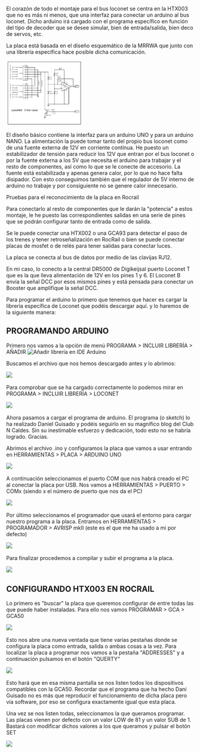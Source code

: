  El corazón de todo el montaje para el bus loconet se centra en la HTX003 que no es más ni menos, que una interfaz para conectar un arduino al bus loconet. Dicho arduino irá cargado con el programa específico en función del tipo de decoder que se desee simular, bien de entrada/salida, bien deco de servos, etc.

La placa está basada en el diseño esquemático de la MRRWA que junto con una librería específica hace posible dicha comunicación.

<img src="../HTX001/LocoNetInterface.png" width=40% height=40%>

El diseño básico contiene la interfaz para un arduino UNO y para un arduino NANO. La alimentación la puede tomar tanto del propio bus loconet como de una fuente externa de 12V en corriente contínua. He puesto un estabilizador de tensión para reducir los 12V que entran por el bus loconet o por la fuente externa a los 5V que necesita el arduino para trabajar y el resto de componentes, así como lo que se le conecte de accesorio. La fuente está estabilizada y apenas genera calor, por lo que no hace falta disipador. Con esto conseguimos también que el regulador de 5V interno de arduino no trabaje y por consiguiente no se genere calor innecesario.

Pruebas para el reconocimiento de la placa en Rocrail


Para conectarlo al resto de componentes que le darán la "potencia" a estos montaje, le he puesto las correspondientes salidas en una serie de pines que se podrán configurar tanto de entrada como de salida.

Se le puede conectar una HTX002 o una GCA93 para detectar el paso de los trenes y tener retroseñalización en  RocRail o bien se puede conectar placas de mosfet o de relés para tener salidas para conectar luces.

La placa se conecta al bus de datos por medio de las clavijas RJ12.

En mi caso, lo conecto a la central DR5000 de Digikeijsal puerto Loconet T que es la que lleva alimentación de 12V en los pines 1 y 6. El Loconet B envía la señal DCC por esos mismos pines y está pensada para conectar un Booster que amplifique la señal DCC.



Para programar el arduino lo primero que tenemos que hacer es cargar la librería específica de Loconet que podéis descargar aquí. y lo haremos de la siguiente manera:



## PROGRAMANDO ARDUINO

Primero nos vamos a la opción de menú PROGRAMA > INCLUIR LIBRERÍA > AÑADIR 
![Añadir librería en IDE Arduino](https://github.com/humberthx/Placas_HTX/blob/d798baade56a8e8b684824a4597586e770f43095/HTX003/Im%C3%A1genes/Arduino01.jpg)

Buscamos el archivo que nos hemos descargado antes y lo abrimos:

![](https://github.com/humberthx/Placas_HTX/blob/d798baade56a8e8b684824a4597586e770f43095/HTX003/Im%C3%A1genes/Arduino02.jpg)

Para comprobar que se ha cargado correctamente lo podemos mirar en  PROGRAMA > INCLUIR LIBRERÍA > LOCONET

![](https://github.com/humberthx/Placas_HTX/blob/d798baade56a8e8b684824a4597586e770f43095/HTX003/Im%C3%A1genes/Arduino03.jpg)


Ahora pasamos a cargar el programa de arduino. El programa (o sketch) lo ha realizado Daniel Guisado y podéis seguirlo en su magnífico blog del Club N Caldes. Sin su inestimable esfuerzo y dedicación, todo esto no se habría logrado. Gracias.

Abrimos el archivo .ino y configuramos la placa que vamos a usar entrando en HERRAMIENTAS > PLACA > ARDUINO UNO

![](https://github.com/humberthx/Placas_HTX/blob/d798baade56a8e8b684824a4597586e770f43095/HTX003/Im%C3%A1genes/Arduino04.jpg)

A continuación seleccionamos el puerto COM que nos habrá creado el PC al conectar la placa por USB. Nos vamos a HERRAMIENTAS > PUERTO > COMx (siendo x el número de puerto que nos da el PC)

![](https://github.com/humberthx/Placas_HTX/blob/d798baade56a8e8b684824a4597586e770f43095/HTX003/Im%C3%A1genes/Arduino05.jpg)

Por último seleccionamos el programador que usará el entorno para cargar nuestro programa a la placa. Entramos en HERRAMIENTAS > PROGRAMADOR > AVRISP mkII (este es el que me ha usado a mi por defecto)

![](https://github.com/humberthx/Placas_HTX/blob/d798baade56a8e8b684824a4597586e770f43095/HTX003/Im%C3%A1genes/Arduino06.jpg)

Para finalizar procedemos a compilar y subir el programa a la placa.

![](https://github.com/humberthx/Placas_HTX/blob/d798baade56a8e8b684824a4597586e770f43095/HTX003/Im%C3%A1genes/Arduino07.jpg)


## CONFIGURANDO HTX003 EN ROCRAIL

Lo primero es "buscar"  la placa que queremos configurar de entre todas las que puede haber instaladas. Para ello nos vamos PROGRAMAR > GCA > GCA50

![](https://github.com/humberthx/Placas_HTX/blob/d798baade56a8e8b684824a4597586e770f43095/HTX003/Im%C3%A1genes/RocRail01.jpg)

Esto nos abre una nueva ventada que tiene varias pestañas donde se configura la placa como entrada, salida o ambas cosas a la vez. Para localizar la placa a programar nos vamos a la pestaña "ADDRESSES" y a continuación pulsamos en el botón "QUERTY"

![](https://github.com/humberthx/Placas_HTX/blob/d798baade56a8e8b684824a4597586e770f43095/HTX003/Im%C3%A1genes/RocRail02.jpg)

Esto hará que en esa misma pantalla se nos listen todos los dispositivos compatibles con la GCA50. Recordar que el programa que ha hecho Dani Guisado no es más que reproducir el funcionamiento de dicha placa pero vía software, por eso se configura exactamente igual que esta placa.

Una vez se nos listen todas, seleccionamos la que queramos programar. Las placas vienen por defecto con un valor LOW de 81 y un valor SUB de 1. Bastará con modificar dichos valores a los que queramos y pulsar el botón SET

![](https://github.com/humberthx/Placas_HTX/blob/d798baade56a8e8b684824a4597586e770f43095/HTX003/Im%C3%A1genes/RocRail03.jpg)


